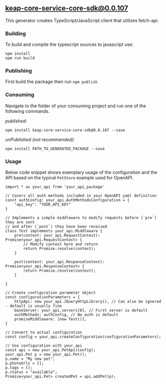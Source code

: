 ## keap-core-service-core-sdk@0.0.107

This generator creates TypeScript/JavaScript client that utilizes fetch-api.

### Building

To build and compile the typescript sources to javascript use:
```
npm install
npm run build
```

### Publishing

First build the package then run ```npm publish```

### Consuming

Navigate to the folder of your consuming project and run one of the following commands.

_published:_

```
npm install keap-core-service-core-sdk@0.0.107 --save
```

_unPublished (not recommended):_

```
npm install PATH_TO_GENERATED_PACKAGE --save
```

### Usage

Below code snippet shows exemplary usage of the configuration and the API based 
on the typical `PetStore` example used for OpenAPI. 

```
import * as your_api from 'your_api_package'

// Covers all auth methods included in your OpenAPI yaml definition
const authConfig: your_api.AuthMethodsConfiguration = {
    "api_key": "YOUR_API_KEY"
}

// Implements a simple middleware to modify requests before (`pre`) they are sent
// and after (`post`) they have been received 
class Test implements your_api.Middleware {
    pre(context: your_api.RequestContext): Promise<your_api.RequestContext> {
        // Modify context here and return
        return Promise.resolve(context);
    }

    post(context: your_api.ResponseContext): Promise<your_api.ResponseContext> {
        return Promise.resolve(context);
    }

}

// Create configuration parameter object
const configurationParameters = {
    httpApi: new your_api.JQueryHttpLibrary(), // Can also be ignored - default is usually fine
    baseServer: your_api.servers[0], // First server is default
    authMethods: authConfig, // No auth is default
    promiseMiddleware: [new Test()],
}

// Convert to actual configuration
const config = your_api.createConfiguration(configurationParameters);

// Use configuration with your_api
const api = new your_api.PetApi(config);
your_api.Pet p = new your_api.Pet();
p.name = "My new pet";
p.photoUrls = [];
p.tags = [];
p.status = "available";
Promise<your_api.Pet> createdPet = api.addPet(p);

```
